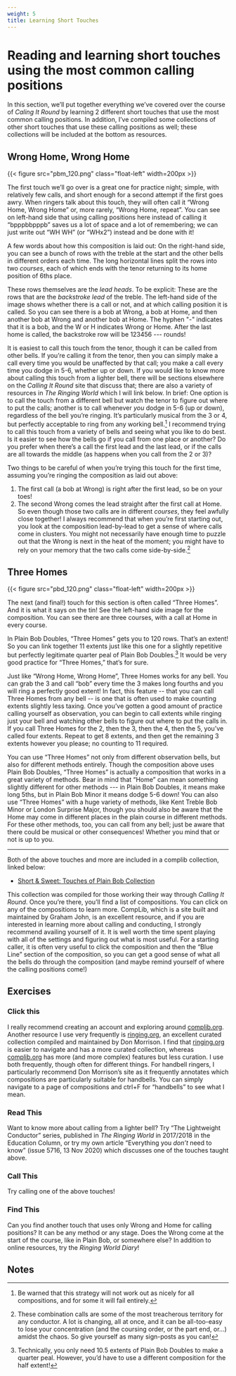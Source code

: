 ```yaml
---
weight: 5
title: Learning Short Touches
---
```


# Reading and learning short touches using the most common calling positions 

In this section, we’ll put together everything we’ve covered over the course of _Caling It Round_ by learning 2 different short touches that use the most common calling positions. In addition, I’ve compiled some collections of other short touches that use these calling positions as well; these collections will be included at the bottom as resources.


## Wrong Home, Wrong Home

{{< figure src="pbm_120.png" class="float-left" width=200px >}}

The first touch we’ll go over is a great one for practice night; simple, with relatively few calls, and short enough for a second attempt if the first goes awry. When ringers talk about this touch, they will often call it “Wrong Home, Wrong Home” or, more rarely, “Wrong Home, repeat”. You can see on left-hand side that using calling positions here instead of calling it “bpppbbpppb” saves us a lot of space and a lot of remembering; we can just write out “WH WH” (or “WHx2”) instead and be done with it!

A few words about how this composition is laid out: On the right-hand side, you can see a bunch of rows with the treble at the start and the other bells in different orders each time. The long horizontal lines split the rows into two _courses_, each of which ends with the tenor returning to its home position of 6ths place.

These rows themselves are the _lead heads_. To be explicit: These are the rows that are the _backstroke lead_ of the treble. The left-hand side of the image shows whether there is a call or not, and at which calling position it is called. So you can see there is a bob at Wrong, a bob at Home, and then another bob at Wrong and another bob at Home. The hyphen "-" indicates that it is a bob, and the W or H indicates Wrong or Home. After the last home is called, the backstroke row will be 123456 --- rounds!

It is easiest to call this touch from the tenor, though it can be called from other bells. If you’re calling it from the tenor, then you can simply make a call every time you would be unaffected by that call; you make a call every time you dodge in 5-6, whether up or down. If you would like to know more about calling this touch from a lighter bell, there will be sections elsewhere on the _Calling It Round_ site that discuss that; there are also a variety of resources in _The Ringing World_ which I will link below. In brief: One option is to call the touch from a different bell but watch the tenor to figure out where to put the calls; another is to call whenever _you_ dodge in 5-6 (up or down), regardless of the bell you’re ringing. It’s particularly musical from the 3 or 4, but perfectly acceptable to ring from any working bell.[^1] I recommend trying to call this touch from a variety of bells and seeing what you like to do best. Is it easier to see how the bells go if you call from one place or another? Do you prefer when there’s a call the first lead and the last lead, or if the calls are all towards the middle (as happens when you call from the 2 or 3)?

Two things to be careful of when you’re trying this touch for the first time, assuming you’re ringing the composition as laid out above:

1. The first call (a bob at Wrong) is right after the first lead, so be on your toes! 
2. The second Wrong comes the lead straight after the first call at Home. So even though those two calls are in different _courses_, they feel awfully close together! I always recommend that when you’re first starting out, you look at the composition lead-by-lead to get a sense of where calls come in clusters. You might not necessarily have enough time to puzzle out that the Wrong is next in the heat of the moment; you might have to rely on your memory that the two calls come side-by-side.[^2]

## Three Homes

{{< figure src="pbd_120.png" class="float-left" width=200px >}}

The next (and final!) touch for this section is often called “Three Homes”. And it is what it says on the tin! See the left-hand side image for the composition. You can see there are three courses, with a call at Home in every course. 

In Plain Bob Doubles, “Three Homes” gets you to 120 rows. That’s an extent! So you can link together 11 extents just like this one for a slightly repetitive but perfectly legitimate quarter peal of Plain Bob Doubles.[^3] It would be very good practice for “Three Homes,” that’s for sure.

Just like “Wrong Home, Wrong Home”, Three Homes works for any bell. You can grab the 3 and call “bob” every time the 3 makes long fourths and you will ring a perfectly good extent! In fact, this feature -- that you can call Three Homes from any bell -- is one that is often used to make counting extents slightly less taxing. Once you’ve gotten a good amount of practice calling yourself as observation, you can begin to call extents while ringing just your bell and watching other bells to figure out where to put the calls in. If you call Three Homes for the 2, then the 3, then the 4, then the 5, you’ve called four extents. Repeat to get 8 extents, and then get the remaining 3 extents however you please; no counting to 11 required.

You can use “Three Homes” not only from different observation bells, but also for different methods entirely. Though the composition above uses Plain Bob Doubles, “Three Homes” is actually a composition that works in a great variety of methods. Bear in mind that “Home” can mean something slightly different for other methods --- in Plain Bob Doubles, it means make long 5ths, but in Plain Bob Minor it means dodge 5-6 down! You can also use “Three Homes” with a huge variety of methods, like Kent Treble Bob Minor or London Surprise Major, though you should also be aware that the Home may come in different places in the plain course in different methods. For these other methods, too, you can call from any bell; just be aware that there could be musical or other consequences! Whether you mind that or not is up to you. 



---


Both of the above touches and more are included in a complib collection, linked below:

* [Short & Sweet: Touches of Plain Bob Collection](https://complib.org/collection/10903)

This collection was compiled for those working their way through _Calling It Round_. Once you’re there, you’ll find a list of compositions. You can click on any of the compositions to learn more. CompLib, which is a site built and maintained by Graham John, is an excellent resource, and if you are interested in learning more about calling and conducting, I strongly recommend availing yourself of it. It is well worth the time spent playing with all of the settings and figuring out what is most useful. For a starting caller, it is often very useful to click the composition and then the “Blue Line” section of the composition, so you can get a good sense of what all the bells do through the composition (and maybe remind yourself of where the calling positions come!)


## Exercises

### Click this

I really recommend creating an account and exploring around [complib.org](https://complib.org/). Another resource I use very frequently is [ringing.org](https://ringing.org/), an excellent curated collection compiled and maintained by Don Morrison. I find that [ringing.org](https://ringing.org/) is easier to navigate and has a more curated collection, whereas [complib.org](https://complib.org/) has more (and more complex) features but less curation. I use both frequently, though often for different things. For handbell ringers, I particularly recommend Don Morrison’s site as it frequently annotates which compositions are particularly suitable for handbells. You can simply navigate to a page of compositions and ctrl+F for “handbells” to see what I mean.

### Read This

Want to know more about calling from a lighter bell? Try “The Lightweight Conductor” series, published in _The Ringing World_ in 2017/2018 in the Education Column, or try my own article “Everything you _don’t_ need to know” (issue 5716, 13 Nov 2020) which discusses one of the touches taught above.

### Call This

Try calling one of the above touches!

### Find This

Can you find another touch that uses only Wrong and Home for calling positions? It can be any method or any stage. Does the Wrong come at the start of the course, like in Plain Bob, or somewhere else? In addition to online resources, try the _Ringing World Diary_!


<!-- Footnotes themselves at the bottom. -->
## Notes

[^1]:
     Be warned that this strategy will not work out as nicely for all compositions, and for some it will fail entirely.

[^2]:

     These combination calls are some of the most treacherous territory for any conductor. A lot is changing, all at once, and it can be all-too-easy to lose your concentration (and the coursing order, or the part end, or…) amidst the chaos. So give yourself as many sign-posts as you can!

[^3]:
     Technically, you only need 10.5 extents of Plain Bob Doubles to make a quarter peal. However, you’d have to use a different composition for the half extent! 

